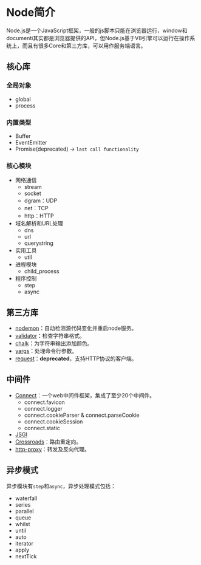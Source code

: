 # Node简介

Node.js是一个JavaScript框架，一般的js脚本只能在浏览器运行，window和documenti其实都是浏览器提供的API，但Node.js基于V8引擎可以运行在操作系统上，而且有很多Core和第三方库，可以用作服务端语言。


## 核心库

### 全局对象
- global
- process


### 内置类型
- Buffer
- EventEmitter
- Promise(deprecated) -> `last call functionality`

 
### 核心模块
- 网络通信
    - stream
    - socket
    - dgram：UDP
    - net：TCP
    - http：HTTP
- 域名解析和URL处理
    - dns
    - url
    - querystring
- 实用工具
    - util
- 进程模块
    - child_process
- 程序控制
    - step
    - async


## 第三方库

- [nodemon](https://www.npmjs.com/package/nodemon)：自动检测源代码变化并重启node服务。
- [validator](https://www.npmjs.com/package/validator)：检查字符串格式。
- [chalk](https://www.npmjs.com/package/chalk)：为字符串输出添加颜色。
- [yargs](https://www.npmjs.com/package/yargs)：处理命令行参数。
- [request](https://www.npmjs.com/package/request)：**deprecated**，支持HTTP协议的客户端。



## 中间件
- [Connect](https://github.com/senchalabs/connect)：一个web中间件框架，集成了至少20个中间件。
    - connect.favicon
    - connect.logger
    - connect.cookieParser & connect.parseCookie
    - connect.cookieSession
    - connect.static
- [JSGI](http://wiki.commonjs.org/wiki/JSGI)
- [Crossroads](https://millermedeiros.github.io/crossroads.js/)：路由重定向。
- [http-proxy](https://www.npmjs.com/package/http-proxy)：转发及反向代理。


## 异步模式
异步模块有`step`和`async`，异步处理模式包括：

- waterfall
- series
- parallel
- queue
- whilst
- until
- auto
- iterator
- apply
- nextTick